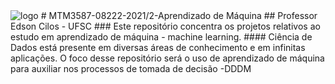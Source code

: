 <img src="https://github.com/ITA-LOW/imagens/blob/main/fluxograma-.png" alt="logo"/>
# MTM3587-08222-2021/2-Aprendizado de Máquina
## Professor Edson Cilos - UFSC
### Este repositório concentra os projetos relativos ao estudo em aprendizado de máquina - machine learning.
#### Ciência de Dados está presente em diversas áreas de conhecimento e em infinitas aplicações. O foco desse repositório será o uso de aprendizado de máquina para auxiliar nos processos de tomada de decisão -DDDM
